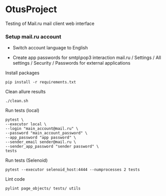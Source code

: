 # OtusProject

Testing of Mail.ru mail client web interface

### Setup mail.ru account
- Switch account language to English

- Create app passwords for smtp\pop3 interaction
mail.ru / Settings / All settings / Security / Passwords for external applications

Install packages

```pip install -r requirements.txt```

Clean allure results

```./clean.sh```
   
Run tests (local)

```
pytest \
--executor local \ 
--login "main_account@mail.ru" \
--password "main_account_password" \
--app_password "app password" \
--sender_email sender@mail.ru \
--sender_app_password "sender password" \
tests
 ```

Run tests (Selenoid)

```pytest --executor selenoid_host:4444 --numprocesses 2 tests ```

Lint code

```pylint page_objects/ tests/ utils```
